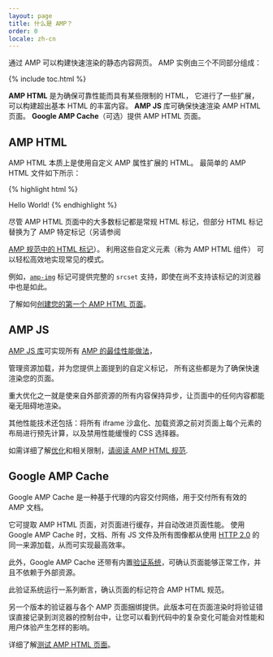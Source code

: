 ```yaml
---
layout: page
title: 什么是 AMP？
order: 0
locale: zh-cn
---
```

<amp-youtube
    data-videoid="lBTCB7yLs8Y"
    layout="responsive"
    width="480" height="270">
</amp-youtube>

通过 AMP 可以构建快速渲染的静态内容网页。
AMP 实例由三个不同部分组成：

{% include toc.html %}

**AMP HTML** 是为确保可靠性能而具有某些限制的 HTML，
它进行了一些扩展，可以构建超出基本 HTML 的丰富内容。
**AMP JS** 库可确保快速渲染 AMP HTML 页面。
**Google AMP Cache**（可选）提供 AMP HTML 页面。

## AMP HTML

AMP HTML 本质上是使用自定义 AMP 属性扩展的 HTML。
最简单的 AMP HTML 文件如下所示：

{% highlight html %}
<!doctype html>
<html ⚡>
 <head>
   <meta charset="utf-8">
   <link rel="canonical" href="hello-world.html">
   <meta name="viewport" content="width=device-width,minimum-scale=1,initial-scale=1">
   <style amp-boilerplate>body{-webkit-animation:-amp-start 8s steps(1,end) 0s 1 normal both;-moz-animation:-amp-start 8s steps(1,end) 0s 1 normal both;-ms-animation:-amp-start 8s steps(1,end) 0s 1 normal both;animation:-amp-start 8s steps(1,end) 0s 1 normal both}@-webkit-keyframes -amp-start{from{visibility:hidden}to{visibility:visible}}@-moz-keyframes -amp-start{from{visibility:hidden}to{visibility:visible}}@-ms-keyframes -amp-start{from{visibility:hidden}to{visibility:visible}}@-o-keyframes -amp-start{from{visibility:hidden}to{visibility:visible}}@keyframes -amp-start{from{visibility:hidden}to{visibility:visible}}</style><noscript><style amp-boilerplate>body{-webkit-animation:none;-moz-animation:none;-ms-animation:none;animation:none}</style></noscript>
   <script async src="https://cdn.ampproject.org/v0.js"></script>
 </head>
 <body>Hello World!</body>
</html>
{% endhighlight %}

尽管 AMP HTML 页面中的大多数标记都是常规 HTML 标记，但部分 HTML 标记替换为了 AMP 特定标记（另请参阅

[AMP 规范中的 HTML 标记](https://github.com/ampproject/amphtml/blob/master/spec/amp-html-format.md)）。
利用这些自定义元素（称为 AMP HTML 组件）
可以轻松高效地实现常见的模式。

例如，[`amp-img`](/docs/reference/amp-img.html) 标记可提供完整的 `srcset` 支持，即使在尚不支持该标记的浏览器中也是如此。

了解如何[创建您的第一个 AMP HTML 页面](/docs/get_started/create_page.html)。

## AMP JS

[AMP JS 库](https://github.com/ampproject/amphtml/tree/master/src)可实现所有 [AMP 的最佳性能做法](/docs/get_started/technical_overview.html)，

管理资源加载，并为您提供上面提到的自定义标记，
所有这些都是为了确保快速渲染您的页面。

重大优化之一就是使来自外部资源的所有内容保持异步，让页面中的任何内容都能毫无阻碍地渲染。

其他性能技术还包括：将所有 iframe 沙盒化、加载资源之前对页面上每个元素的布局进行预先计算，以及禁用性能缓慢的 CSS 选择器。

如需详细了解[优化](/docs/get_started/technical_overview.html)和相关限制，[请阅读 AMP HTML 规范](https://github.com/ampproject/amphtml/blob/master/spec/amp-html-format.md).

## Google AMP Cache

Google AMP Cache 是一种基于代理的内容交付网络，用于交付所有有效的 AMP 文档。

它可提取 AMP HTML 页面，对页面进行缓存，并自动改进页面性能。
使用 Google AMP Cache 时，文档、所有 JS 文件及所有图像都从使用
[HTTP 2.0](https://http2.github.io/) 的同一来源加载，从而可实现最高效率。


此外，Google AMP Cache 还带有内置[验证系统](https://github.com/ampproject/amphtml/tree/master/validator)，可确认页面能够正常工作，并且不依赖于外部资源。



此验证系统运行一系列断言，确认页面的标记符合 AMP HTML 规范。


另一个版本的验证器与各个 AMP 页面捆绑提供。此版本可在页面渲染时将验证错误直接记录到浏览器的控制台中，让您可以看到代码中的复杂变化可能会对性能和用户体验产生怎样的影响。



详细了解[测试 AMP HTML 页面](/docs/guides/validate.html)。
